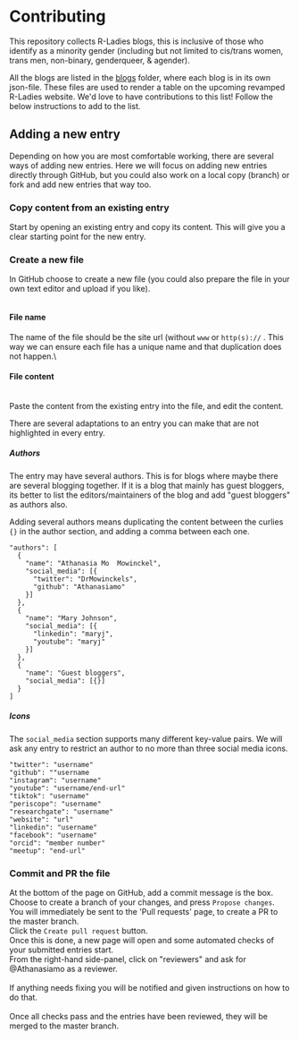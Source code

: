 # Contributing

This repository collects R-Ladies blogs, this is inclusive of those who identify as a minority gender (including but not limited to cis/trans women, trans men, non-binary, genderqueer, & agender).

All the blogs are listed in the [blogs](blogs/) folder, where each blog is in its own json-file. These files are used to render a table on the upcoming revamped R-Ladies website. We'd love to have contributions to this list! Follow the below instructions to add to the list.

## Adding a new entry

Depending on how you are most comfortable working, there are several ways of adding new entries. Here we will focus on adding new entries directly through GitHub, but you could also work on a local copy (branch) or fork and add new entries that way too.

### Copy content from an existing entry

Start by opening an existing entry and copy its content. This will give you a clear starting point for the new entry.

### Create a new file

In GitHub choose to create a new file (you could also prepare the file in your own text editor and upload if you like).

![]()

#### File name

The name of the file should be the site url (without `www` or `http(s)://` . This way we can ensure each file has a unique name and that duplication does not happen.\

#### File content

\
Paste the content from the existing entry into the file, and edit the content.

There are several adaptations to an entry you can make that are not highlighted in every entry.

##### Authors

The entry may have several authors. This is for blogs where maybe there are several blogging together. If it is a blog that mainly has guest bloggers, its better to list the editors/maintainers of the blog and add "guest bloggers" as authors also.

Adding several authors means duplicating the content between the curlies `{}` in the author section, and adding a comma between each one.

``` {.json}
"authors": [
  {
    "name": "Athanasia Mo  Mowinckel",
    "social_media": [{
      "twitter": "DrMowinckels",
      "github": "Athanasiamo"
    }]
  },
  {
    "name": "Mary Johnson",
    "social_media": [{
      "linkedin": "maryj",
      "youtube": "maryj"
    }]
  },
  {
    "name": "Guest bloggers",
    "social_media": [{}]
  }
]
```

##### Icons

The `social_media` section supports many different key-value pairs. We will ask any entry to restrict an author to no more than three social media icons.

``` {.json}
"twitter": "username"
"github": ""username
"instagram": "username"
"youtube": "username/end-url"
"tiktok": "username"
"periscope": "username"
"researchgate": "username"
"website": "url"
"linkedin": "username"
"facebook": "username"
"orcid": "member number"
"meetup": "end-url"
```

### Commit and PR the file

At the bottom of the page on GitHub, add a commit message is the box. Choose to create a branch of your changes, and press `Propose changes`. \
You will immediately be sent to the 'Pull requests' page, to create a PR to the master branch. \
Click the `Create pull request` button.\
Once this is done, a new page will open and some automated checks of your submitted entries start. \
From the right-hand side-panel, click on "reviewers" and ask for @Athanasiamo as a reviewer.\
\
If anything needs fixing you will be notified and given instructions on how to do that.\
\
Once all checks pass and the entries have been reviewed, they will be merged to the master branch.
